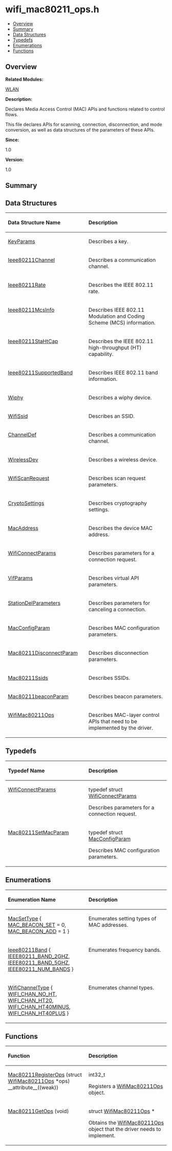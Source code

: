 # wifi\_mac80211\_ops.h<a name="EN-US_TOPIC_0000001054879520"></a>

-   [Overview](#section1177149052165630)
-   [Summary](#section448189843165630)
-   [Data Structures](#nested-classes)
-   [Typedefs](#typedef-members)
-   [Enumerations](#enum-members)
-   [Functions](#func-members)

## **Overview**<a name="section1177149052165630"></a>

**Related Modules:**

[WLAN](wlan.md)

**Description:**

Declares Media Access Control \(MAC\) APIs and functions related to control flows. 

This file declares APIs for scanning, connection, disconnection, and mode conversion, as well as data structures of the parameters of these APIs.

**Since:**

1.0

**Version:**

1.0

## **Summary**<a name="section448189843165630"></a>

## Data Structures<a name="nested-classes"></a>

<a name="table1484765292165630"></a>
<table><thead align="left"><tr id="row962298613165630"><th class="cellrowborder" valign="top" width="50%" id="mcps1.1.3.1.1"><p id="p545362507165630"><a name="p545362507165630"></a><a name="p545362507165630"></a>Data Structure Name</p>
</th>
<th class="cellrowborder" valign="top" width="50%" id="mcps1.1.3.1.2"><p id="p154823546165630"><a name="p154823546165630"></a><a name="p154823546165630"></a>Description</p>
</th>
</tr>
</thead>
<tbody><tr id="row190023011165630"><td class="cellrowborder" valign="top" width="50%" headers="mcps1.1.3.1.1 "><p id="p1509624954165630"><a name="p1509624954165630"></a><a name="p1509624954165630"></a><a href="keyparams.md">KeyParams</a></p>
</td>
<td class="cellrowborder" valign="top" width="50%" headers="mcps1.1.3.1.2 "><p id="p1050904578165630"><a name="p1050904578165630"></a><a name="p1050904578165630"></a>Describes a key. </p>
</td>
</tr>
<tr id="row1446028821165630"><td class="cellrowborder" valign="top" width="50%" headers="mcps1.1.3.1.1 "><p id="p494433070165630"><a name="p494433070165630"></a><a name="p494433070165630"></a><a href="ieee80211channel.md">Ieee80211Channel</a></p>
</td>
<td class="cellrowborder" valign="top" width="50%" headers="mcps1.1.3.1.2 "><p id="p787650691165630"><a name="p787650691165630"></a><a name="p787650691165630"></a>Describes a communication channel. </p>
</td>
</tr>
<tr id="row1699650392165630"><td class="cellrowborder" valign="top" width="50%" headers="mcps1.1.3.1.1 "><p id="p1152453214165630"><a name="p1152453214165630"></a><a name="p1152453214165630"></a><a href="ieee80211rate.md">Ieee80211Rate</a></p>
</td>
<td class="cellrowborder" valign="top" width="50%" headers="mcps1.1.3.1.2 "><p id="p1219082546165630"><a name="p1219082546165630"></a><a name="p1219082546165630"></a>Describes the IEEE 802.11 rate. </p>
</td>
</tr>
<tr id="row2003645560165630"><td class="cellrowborder" valign="top" width="50%" headers="mcps1.1.3.1.1 "><p id="p1128230211165630"><a name="p1128230211165630"></a><a name="p1128230211165630"></a><a href="ieee80211mcsinfo.md">Ieee80211McsInfo</a></p>
</td>
<td class="cellrowborder" valign="top" width="50%" headers="mcps1.1.3.1.2 "><p id="p1558812359165630"><a name="p1558812359165630"></a><a name="p1558812359165630"></a>Describes IEEE 802.11 Modulation and Coding Scheme (MCS) information. </p>
</td>
</tr>
<tr id="row1126121709165630"><td class="cellrowborder" valign="top" width="50%" headers="mcps1.1.3.1.1 "><p id="p315022437165630"><a name="p315022437165630"></a><a name="p315022437165630"></a><a href="ieee80211stahtcap.md">Ieee80211StaHtCap</a></p>
</td>
<td class="cellrowborder" valign="top" width="50%" headers="mcps1.1.3.1.2 "><p id="p1882024506165630"><a name="p1882024506165630"></a><a name="p1882024506165630"></a>Describes the IEEE 802.11 high-throughput (HT) capability. </p>
</td>
</tr>
<tr id="row1083987682165630"><td class="cellrowborder" valign="top" width="50%" headers="mcps1.1.3.1.1 "><p id="p1785721407165630"><a name="p1785721407165630"></a><a name="p1785721407165630"></a><a href="ieee80211supportedband.md">Ieee80211SupportedBand</a></p>
</td>
<td class="cellrowborder" valign="top" width="50%" headers="mcps1.1.3.1.2 "><p id="p953046125165630"><a name="p953046125165630"></a><a name="p953046125165630"></a>Describes IEEE 802.11 band information. </p>
</td>
</tr>
<tr id="row1367114382165630"><td class="cellrowborder" valign="top" width="50%" headers="mcps1.1.3.1.1 "><p id="p458333287165630"><a name="p458333287165630"></a><a name="p458333287165630"></a><a href="wiphy.md">Wiphy</a></p>
</td>
<td class="cellrowborder" valign="top" width="50%" headers="mcps1.1.3.1.2 "><p id="p1895282376165630"><a name="p1895282376165630"></a><a name="p1895282376165630"></a>Describes a wiphy device. </p>
</td>
</tr>
<tr id="row689295633165630"><td class="cellrowborder" valign="top" width="50%" headers="mcps1.1.3.1.1 "><p id="p383674786165630"><a name="p383674786165630"></a><a name="p383674786165630"></a><a href="wifissid.md">WifiSsid</a></p>
</td>
<td class="cellrowborder" valign="top" width="50%" headers="mcps1.1.3.1.2 "><p id="p942372985165630"><a name="p942372985165630"></a><a name="p942372985165630"></a>Describes an SSID. </p>
</td>
</tr>
<tr id="row1775613079165630"><td class="cellrowborder" valign="top" width="50%" headers="mcps1.1.3.1.1 "><p id="p997867058165630"><a name="p997867058165630"></a><a name="p997867058165630"></a><a href="channeldef.md">ChannelDef</a></p>
</td>
<td class="cellrowborder" valign="top" width="50%" headers="mcps1.1.3.1.2 "><p id="p883551561165630"><a name="p883551561165630"></a><a name="p883551561165630"></a>Describes a communication channel. </p>
</td>
</tr>
<tr id="row1540815018165630"><td class="cellrowborder" valign="top" width="50%" headers="mcps1.1.3.1.1 "><p id="p942075632165630"><a name="p942075632165630"></a><a name="p942075632165630"></a><a href="wirelessdev.md">WirelessDev</a></p>
</td>
<td class="cellrowborder" valign="top" width="50%" headers="mcps1.1.3.1.2 "><p id="p1680317824165630"><a name="p1680317824165630"></a><a name="p1680317824165630"></a>Describes a wireless device. </p>
</td>
</tr>
<tr id="row1965131233165630"><td class="cellrowborder" valign="top" width="50%" headers="mcps1.1.3.1.1 "><p id="p186049278165630"><a name="p186049278165630"></a><a name="p186049278165630"></a><a href="wifiscanrequest.md">WifiScanRequest</a></p>
</td>
<td class="cellrowborder" valign="top" width="50%" headers="mcps1.1.3.1.2 "><p id="p2018953319165630"><a name="p2018953319165630"></a><a name="p2018953319165630"></a>Describes scan request parameters. </p>
</td>
</tr>
<tr id="row1027344371165630"><td class="cellrowborder" valign="top" width="50%" headers="mcps1.1.3.1.1 "><p id="p1762587100165630"><a name="p1762587100165630"></a><a name="p1762587100165630"></a><a href="cryptosettings.md">CryptoSettings</a></p>
</td>
<td class="cellrowborder" valign="top" width="50%" headers="mcps1.1.3.1.2 "><p id="p1782528545165630"><a name="p1782528545165630"></a><a name="p1782528545165630"></a>Describes cryptography settings. </p>
</td>
</tr>
<tr id="row1124990331165630"><td class="cellrowborder" valign="top" width="50%" headers="mcps1.1.3.1.1 "><p id="p696500683165630"><a name="p696500683165630"></a><a name="p696500683165630"></a><a href="macaddress.md">MacAddress</a></p>
</td>
<td class="cellrowborder" valign="top" width="50%" headers="mcps1.1.3.1.2 "><p id="p1664084522165630"><a name="p1664084522165630"></a><a name="p1664084522165630"></a>Describes the device MAC address. </p>
</td>
</tr>
<tr id="row431463626165630"><td class="cellrowborder" valign="top" width="50%" headers="mcps1.1.3.1.1 "><p id="p2124173821165630"><a name="p2124173821165630"></a><a name="p2124173821165630"></a><a href="wificonnectparams.md">WifiConnectParams</a></p>
</td>
<td class="cellrowborder" valign="top" width="50%" headers="mcps1.1.3.1.2 "><p id="p100878606165630"><a name="p100878606165630"></a><a name="p100878606165630"></a>Describes parameters for a connection request. </p>
</td>
</tr>
<tr id="row121082035165630"><td class="cellrowborder" valign="top" width="50%" headers="mcps1.1.3.1.1 "><p id="p1712413081165630"><a name="p1712413081165630"></a><a name="p1712413081165630"></a><a href="vifparams.md">VifParams</a></p>
</td>
<td class="cellrowborder" valign="top" width="50%" headers="mcps1.1.3.1.2 "><p id="p380642009165630"><a name="p380642009165630"></a><a name="p380642009165630"></a>Describes virtual API parameters. </p>
</td>
</tr>
<tr id="row1620096139165630"><td class="cellrowborder" valign="top" width="50%" headers="mcps1.1.3.1.1 "><p id="p106795775165630"><a name="p106795775165630"></a><a name="p106795775165630"></a><a href="stationdelparameters.md">StationDelParameters</a></p>
</td>
<td class="cellrowborder" valign="top" width="50%" headers="mcps1.1.3.1.2 "><p id="p1380621845165630"><a name="p1380621845165630"></a><a name="p1380621845165630"></a>Describes parameters for canceling a connection. </p>
</td>
</tr>
<tr id="row966328695165630"><td class="cellrowborder" valign="top" width="50%" headers="mcps1.1.3.1.1 "><p id="p1458239393165630"><a name="p1458239393165630"></a><a name="p1458239393165630"></a><a href="macconfigparam.md">MacConfigParam</a></p>
</td>
<td class="cellrowborder" valign="top" width="50%" headers="mcps1.1.3.1.2 "><p id="p1781906656165630"><a name="p1781906656165630"></a><a name="p1781906656165630"></a>Describes MAC configuration parameters. </p>
</td>
</tr>
<tr id="row35193347165630"><td class="cellrowborder" valign="top" width="50%" headers="mcps1.1.3.1.1 "><p id="p919750271165630"><a name="p919750271165630"></a><a name="p919750271165630"></a><a href="mac80211disconnectparam.md">Mac80211DisconnectParam</a></p>
</td>
<td class="cellrowborder" valign="top" width="50%" headers="mcps1.1.3.1.2 "><p id="p1884681177165630"><a name="p1884681177165630"></a><a name="p1884681177165630"></a>Describes disconnection parameters. </p>
</td>
</tr>
<tr id="row571097434165630"><td class="cellrowborder" valign="top" width="50%" headers="mcps1.1.3.1.1 "><p id="p745273834165630"><a name="p745273834165630"></a><a name="p745273834165630"></a><a href="mac80211ssids.md">Mac80211Ssids</a></p>
</td>
<td class="cellrowborder" valign="top" width="50%" headers="mcps1.1.3.1.2 "><p id="p2023093076165630"><a name="p2023093076165630"></a><a name="p2023093076165630"></a>Describes SSIDs. </p>
</td>
</tr>
<tr id="row217043384165630"><td class="cellrowborder" valign="top" width="50%" headers="mcps1.1.3.1.1 "><p id="p1200763091165630"><a name="p1200763091165630"></a><a name="p1200763091165630"></a><a href="mac80211beaconparam.md">Mac80211beaconParam</a></p>
</td>
<td class="cellrowborder" valign="top" width="50%" headers="mcps1.1.3.1.2 "><p id="p984048116165630"><a name="p984048116165630"></a><a name="p984048116165630"></a>Describes beacon parameters. </p>
</td>
</tr>
<tr id="row1258686563165630"><td class="cellrowborder" valign="top" width="50%" headers="mcps1.1.3.1.1 "><p id="p134792281165630"><a name="p134792281165630"></a><a name="p134792281165630"></a><a href="wifimac80211ops.md">WifiMac80211Ops</a></p>
</td>
<td class="cellrowborder" valign="top" width="50%" headers="mcps1.1.3.1.2 "><p id="p1686237399165630"><a name="p1686237399165630"></a><a name="p1686237399165630"></a>Describes MAC-layer control APIs that need to be implemented by the driver. </p>
</td>
</tr>
</tbody>
</table>

## Typedefs<a name="typedef-members"></a>

<a name="table2017526555165630"></a>
<table><thead align="left"><tr id="row134648236165630"><th class="cellrowborder" valign="top" width="50%" id="mcps1.1.3.1.1"><p id="p357898927165630"><a name="p357898927165630"></a><a name="p357898927165630"></a>Typedef Name</p>
</th>
<th class="cellrowborder" valign="top" width="50%" id="mcps1.1.3.1.2"><p id="p715826465165630"><a name="p715826465165630"></a><a name="p715826465165630"></a>Description</p>
</th>
</tr>
</thead>
<tbody><tr id="row273756601165630"><td class="cellrowborder" valign="top" width="50%" headers="mcps1.1.3.1.1 "><p id="p1107433721165630"><a name="p1107433721165630"></a><a name="p1107433721165630"></a><a href="wlan.md#ga3e8945c521d2392cb775494570c560b3">WifiConnectParams</a></p>
</td>
<td class="cellrowborder" valign="top" width="50%" headers="mcps1.1.3.1.2 "><p id="p1483546735165630"><a name="p1483546735165630"></a><a name="p1483546735165630"></a>typedef struct <a href="wificonnectparams.md">WifiConnectParams</a> </p>
<p id="p1112294435165630"><a name="p1112294435165630"></a><a name="p1112294435165630"></a>Describes parameters for a connection request. </p>
</td>
</tr>
<tr id="row348435060165630"><td class="cellrowborder" valign="top" width="50%" headers="mcps1.1.3.1.1 "><p id="p1924662747165630"><a name="p1924662747165630"></a><a name="p1924662747165630"></a><a href="wlan.md#ga85f7d8a3795887f090e0a6439b1df6e1">Mac80211SetMacParam</a></p>
</td>
<td class="cellrowborder" valign="top" width="50%" headers="mcps1.1.3.1.2 "><p id="p372095986165630"><a name="p372095986165630"></a><a name="p372095986165630"></a>typedef struct <a href="macconfigparam.md">MacConfigParam</a> </p>
<p id="p944698906165630"><a name="p944698906165630"></a><a name="p944698906165630"></a>Describes MAC configuration parameters. </p>
</td>
</tr>
</tbody>
</table>

## Enumerations<a name="enum-members"></a>

<a name="table1263412076165630"></a>
<table><thead align="left"><tr id="row1963580486165630"><th class="cellrowborder" valign="top" width="50%" id="mcps1.1.3.1.1"><p id="p698903926165630"><a name="p698903926165630"></a><a name="p698903926165630"></a>Enumeration Name</p>
</th>
<th class="cellrowborder" valign="top" width="50%" id="mcps1.1.3.1.2"><p id="p921396382165630"><a name="p921396382165630"></a><a name="p921396382165630"></a>Description</p>
</th>
</tr>
</thead>
<tbody><tr id="row1743519680165630"><td class="cellrowborder" valign="top" width="50%" headers="mcps1.1.3.1.1 "><p id="p1168355498165630"><a name="p1168355498165630"></a><a name="p1168355498165630"></a><a href="wlan.md#ga75cba3dc6ab4c5dc5653b037433b3abf">MacSetType</a> { <a href="wlan.md#gga75cba3dc6ab4c5dc5653b037433b3abfa52532b66ba237505f04a57b382f67cb1">MAC_BEACON_SET</a> = 0, <a href="wlan.md#gga75cba3dc6ab4c5dc5653b037433b3abfa8bb6332eadf8a54cdcf7d02b6040e7f3">MAC_BEACON_ADD</a> = 1 }</p>
</td>
<td class="cellrowborder" valign="top" width="50%" headers="mcps1.1.3.1.2 "><p id="p248034440165630"><a name="p248034440165630"></a><a name="p248034440165630"></a>Enumerates setting types of MAC addresses. </p>
</td>
</tr>
<tr id="row2114951442165630"><td class="cellrowborder" valign="top" width="50%" headers="mcps1.1.3.1.1 "><p id="p650395492165630"><a name="p650395492165630"></a><a name="p650395492165630"></a><a href="wlan.md#ga9882f415202cf9acb0f4cdfbc456a88d">Ieee80211Band</a> { <a href="wlan.md#gga9882f415202cf9acb0f4cdfbc456a88daf339f82c036557f42f668a358aa96da3">IEEE80211_BAND_2GHZ</a>, <a href="wlan.md#gga9882f415202cf9acb0f4cdfbc456a88da0871c8866251ec4e668e956bb0427cfa">IEEE80211_BAND_5GHZ</a>, <a href="wlan.md#gga9882f415202cf9acb0f4cdfbc456a88da703cf67d516a80d6dae1b1995017b9a4">IEEE80211_NUM_BANDS</a> }</p>
</td>
<td class="cellrowborder" valign="top" width="50%" headers="mcps1.1.3.1.2 "><p id="p2133527685165630"><a name="p2133527685165630"></a><a name="p2133527685165630"></a>Enumerates frequency bands. </p>
</td>
</tr>
<tr id="row400407463165630"><td class="cellrowborder" valign="top" width="50%" headers="mcps1.1.3.1.1 "><p id="p335903440165630"><a name="p335903440165630"></a><a name="p335903440165630"></a><a href="wlan.md#ga9d902b330de99c24b2a8c3ba7120af21">WifiChannelType</a> { <a href="wlan.md#gga9d902b330de99c24b2a8c3ba7120af21ae0707e29a1748ee7f33d51acabaf8810">WIFI_CHAN_NO_HT</a>, <a href="wlan.md#gga9d902b330de99c24b2a8c3ba7120af21a255f513fd4efa8bce0c015086e0588ea">WIFI_CHAN_HT20</a>, <a href="wlan.md#gga9d902b330de99c24b2a8c3ba7120af21a1c6dbd2c2f6be59e4fa8312fe6009a98">WIFI_CHAN_HT40MINUS</a>, <a href="wlan.md#gga9d902b330de99c24b2a8c3ba7120af21abdc85daa4bd2fdda2cfb14a975099652">WIFI_CHAN_HT40PLUS</a> }</p>
</td>
<td class="cellrowborder" valign="top" width="50%" headers="mcps1.1.3.1.2 "><p id="p629927012165630"><a name="p629927012165630"></a><a name="p629927012165630"></a>Enumerates channel types. </p>
</td>
</tr>
</tbody>
</table>

## Functions<a name="func-members"></a>

<a name="table983003074165630"></a>
<table><thead align="left"><tr id="row926870701165630"><th class="cellrowborder" valign="top" width="50%" id="mcps1.1.3.1.1"><p id="p376702904165630"><a name="p376702904165630"></a><a name="p376702904165630"></a>Function</p>
</th>
<th class="cellrowborder" valign="top" width="50%" id="mcps1.1.3.1.2"><p id="p1804009660165630"><a name="p1804009660165630"></a><a name="p1804009660165630"></a>Description</p>
</th>
</tr>
</thead>
<tbody><tr id="row1131774756165630"><td class="cellrowborder" valign="top" width="50%" headers="mcps1.1.3.1.1 "><p id="p165189034165630"><a name="p165189034165630"></a><a name="p165189034165630"></a><a href="wlan.md#ga6542a735af0fe7496789c3c55380adfa">Mac80211RegisterOps</a> (struct <a href="wifimac80211ops.md">WifiMac80211Ops</a> *ops) __attribute__((weak))</p>
</td>
<td class="cellrowborder" valign="top" width="50%" headers="mcps1.1.3.1.2 "><p id="p1558438227165630"><a name="p1558438227165630"></a><a name="p1558438227165630"></a>int32_t </p>
<p id="p1178263775165630"><a name="p1178263775165630"></a><a name="p1178263775165630"></a>Registers a <a href="wifimac80211ops.md">WifiMac80211Ops</a> object. </p>
</td>
</tr>
<tr id="row79362894165630"><td class="cellrowborder" valign="top" width="50%" headers="mcps1.1.3.1.1 "><p id="p1349266054165630"><a name="p1349266054165630"></a><a name="p1349266054165630"></a><a href="wlan.md#gad7c34413d81d55ba090c90404d340c8a">Mac80211GetOps</a> (void)</p>
</td>
<td class="cellrowborder" valign="top" width="50%" headers="mcps1.1.3.1.2 "><p id="p172858700165630"><a name="p172858700165630"></a><a name="p172858700165630"></a>struct <a href="wifimac80211ops.md">WifiMac80211Ops</a> * </p>
<p id="p1715559245165630"><a name="p1715559245165630"></a><a name="p1715559245165630"></a>Obtains the <a href="wifimac80211ops.md">WifiMac80211Ops</a> object that the driver needs to implement. </p>
</td>
</tr>
</tbody>
</table>

